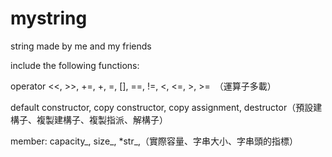 # mystring
string made by me and my friends

include the following functions:

operator <<, >>, +=, +, =, [], ==, !=, <, <=, >, >=　（運算子多載）

default constructor, copy constructor, copy assignment, destructor（預設建構子、複製建構子、複製指派、解構子）

member: capacity_, size_, *str_,（實際容量、字串大小、字串頭的指標） 
